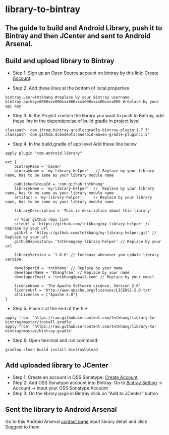 # library-to-bintray
## The guide to build and Android Library, push it to Bintray and then JCenter and sent to Android Arsenal.


## Build and upload library to Bintray
- Step 1:
Sign up an Open Source account on bintray by this link: [Create Account](https://bintray.com/signup/oss).

- Step 2:
Add these lines at the bottom of local.properties
```
bintray.user=tntkhang #replace by your Bintray username
bintray.apikey=0000xxx000xxx000xxxx000xxxx00xxxx000 #replace by your api key
```

- Step 3:
In the Project contain the library you want to push to Bintray, add these line in the dependencise of build.gradle in project level. 
```
classpath 'com.jfrog.bintray.gradle:gradle-bintray-plugin:1.7.3'
classpath 'com.github.dcendents:android-maven-gradle-plugin:1.5'
```

- Step 4:
In the build.gradle of app level Add these line below 
```
apply plugin "com.android.library"
```

```
ext {
    bintrayRepo = 'maven'
    bintrayName = 'my-library-helper'   // Replace by your library name, has to be same as your library module name

    publishedGroupId = 'com.github.tntkhang'
    libraryName = 'my-library-helper'  //  Replace by your library name, has to be same as your library module name
    artifact = 'my-library-helper'     // Replace by your library name, has to be same as your library module name

    libraryDescription = 'This is description about this library'

    // Your github repo link
    siteUrl = 'https://github.com/tntkhang/my-library-helper' // Replace by your url
    gitUrl = 'https://github.com/tntkhang/my-library-helper.git' // Replace by your url
    githubRepository= 'tntkhang/my-library-helper' // Replace by your url

    libraryVersion = '1.0.0' // Increase whenever you update library version

    developerId = 'tntkhang' // Replace by your name
    developerName = 'KhangTran' // Replace by your name
    developerEmail = 'tntkhang@gmail.com' // Replace by your email

    licenseName = 'The Apache Software License, Version 2.0'
    licenseUrl = 'http://www.apache.org/licenses/LICENSE-2.0.txt'
    allLicenses = ["Apache-2.0"]
}
```

- Step 5:
Place it at the end of the file
```
apply from: 'https://raw.githubusercontent.com/tntkhang/library-to-bintray/master/install.gradle'
apply from: 'https://raw.githubusercontent.com/tntkhang/library-to-bintray/master/bintray.gradle'
```

- Step 6:
Open ternimal and run command:
```
gradlew clean build install bintrayUpload
```

## Add uploaded library to JCenter
- Step 1: Create an account in OSS Sonatype: [Create Account](https://issues.sonatype.org/secure/Signup!default.jspa).
- Step 2: Add OSS Sonatype account into Bintray: Go to [Bintray Setting](https://bintray.com/profile/edit) -> Account -> input your OSS Sonatype Account
- Step 3: On the library page in Bintray click on "Add to JCenter" button

## Sent the library to Android Arsenal
Go to this Android Arsenal [contact page](https://android-arsenal.com/contact) input library detail and click Suggest to them.
